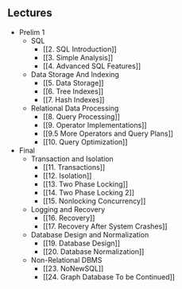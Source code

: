 ## Lectures
- Prelim 1
	- SQL
		- [[2. SQL Introduction]]
		- [[3. Simple Analysis]]
		- [[4. Advanced SQL Features]]
	- Data Storage And Indexing
		- [[5. Data Storage]]
		- [[6. Tree Indexes]]
		- [[7. Hash Indexes]]
	- Relational Data Processing
		- [[8. Query Processing]]
		- [[9. Operator Implementations]]
		- [[9.5 More Operators and Query Plans]]
		- [[10. Query Optimization]]
- Final
	- Transaction and Isolation
		- [[11. Transactions]]
		- [[12. Isolation]]
		- [[13. Two Phase Locking]]
		- [[14. Two Phase Locking 2]]
		- [[15. Nonlocking Concurrency]]
	- Logging and Recovery
		- [[16. Recovery]]
		- [[17. Recovery After System Crashes]]
	- Database Design and Normalization
		- [[19. Database Design]]
		- [[20. Database Normalization]]
	- Non-Relational DBMS
		- [[23. NoNewSQL]]
		- [[24. Graph Database To be Continued]]
